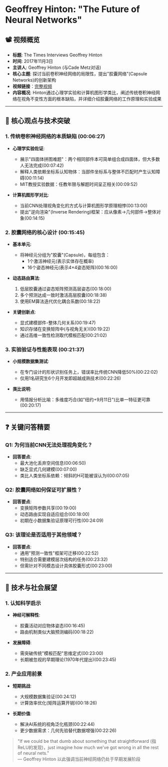 # Geoffrey Hinton: "The Future of Neural Networks"

## 📽️ 视频概览
- **标题**: The Times Interviews Geoffrey Hinton
- **时间**: 2017年11月3日
- **主讲人**: Geoffrey Hinton (与Cade Metz对话)
- **核心主题**: 探讨当前卷积神经网络的局限性，提出"胶囊网络"(Capsule Networks)的创新架构
- **视频链接**：[完整视频](https://www.youtube.com/watch?v=ag9YIHlncbM)
- **内容概况**: Hinton通过心理学实验和计算机图形学类比，阐述传统卷积神经网络在视角不变性方面的根本缺陷，并详细介绍胶囊网络的工作原理和实验成果

---

## 🎯 核心观点与技术突破

### 1. **传统卷积神经网络的本质缺陷** (00:06:27)
- **心理学实验佐证**:
  - 展示"四面体拼图难题"：两个相同部件本可简单组合成四面体，但大多数人无法完成(00:07:42)
  - 解释人类依赖坐标系认知物体：当部件坐标系与整体不匹配时产生认知障碍(00:11:14)
  - MIT教授实验数据：任教年限与解题时间呈正相关(00:09:52)

- **计算机图形学对比**:
  - 当前CNN处理视角变化的方式与计算机图形学原理相悖(00:13:00)
  - 提出"逆向渲染"(Inverse Rendering)框架：应从像素→几何部件→整体对象(00:14:15)

### 2. **胶囊网络的核心设计** (00:15:45)
- **基本单元**:
  - 将神经元分组为"胶囊"(Capsule)，每组包含：
    - 1个激活神经元(表示实体存在概率)
    - 16个姿态神经元(表示4×4姿态矩阵)(00:16:00)

- **动态路由算法**:
  1. 低层胶囊通过姿态矩阵预测高层姿态(00:18:00)
  2. 多个预测达成一致时激活高层胶囊(00:18:38)
  3. 使用EM算法迭代优化耦合系数(00:18:22)

- **关键创新点**:
  - 显式建模部件-整体几何关系(00:19:47)
  - 知识存储在变换矩阵中(与视角无关)(00:19:22)
  - 通过高维一致性检测取代模板匹配(00:21:02)

### 3. **实验验证与性能表现** (00:21:37)
- **小规模数据集测试**:
  - 在专门设计的形状识别任务上，错误率比传统CNN降低50%(00:22:02)
  - 仅用1名研究生6个月开发即超越成熟技术(00:22:26)

- **类比说明**:
  - 用情报分析比喻：多维度巧合(如"纽约+9月11日")比单一特征更可靠(00:20:17)

---

## ❓ 关键问答精要

### Q1: 为何当前CNN无法处理视角变化？
- **回答要点**:
  - 最大池化丢弃空间信息(00:06:50)
  - 缺乏显式几何建模(00:07:00)
  - 类比人类坐标系依赖：倾斜的H可能被误认为I(00:07:05)

### Q2: 胶囊网络如何保证可扩展性？
- **回答要点**:
  - 变换矩阵参数共享(00:19:00)
  - 动态路由实现自适应组合(00:18:00)
  - 初期在小数据集验证原理可行性(00:24:09)

### Q3: 该理论是否适用于其他领域？
- **回答要点**:
  - 通用"预测一致性"框架可迁移(00:22:52)
  - 特别适合需要建模层次结构的任务(00:23:32)
  - 但需针对不同模态设计具体胶囊形式(00:23:00)

---

## 🔮 技术与社会展望

### 1. **认知科学启示**
- **神经可解释性**:
  - 胶囊活动对应物体姿态(00:16:45)
  - 路由机制类似大脑预测编码(00:18:22)

- **发展障碍**:
  - 需突破传统"模板匹配"思维定式(00:23:00)
  - 长期被忽视的早期理论(1970年代提出)(00:23:45)

### 2. **产业应用前景**
- **短期挑战**:
  - 大规模数据集验证(00:24:12)
  - 计算效率优化(矩阵运算开销)(00:18:26)

- **长期价值**:
  - 解决AI系统的视角泛化瓶颈(00:22:44)
  - 更少数据需求：几何先验替代数据增强(00:22:26)

> "If we could be that dumb about something that straightforward (指ReLU的发现)，just imagine how much we've got wrong in all the rest of neural nets."  
> — Geoffrey Hinton 以此强调当前神经网络仍处于早期发展阶段
